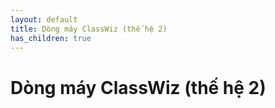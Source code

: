 ```yaml
---
layout: default
title: Dòng máy ClassWiz (thế hệ 2)
has_children: true
---
```


# Dòng máy ClassWiz (thế hệ 2)